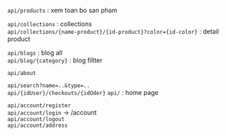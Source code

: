 `api/products` : xem toan bo san pham   

`api/collections` : collections   
`api/collections/{name-product}/{id-product}?color={id-color}` : detail product  
    
`api/blogs` : blog all  
`api/blog/{category}` : blog fillter   

`api/about`   

`api/search?name=..&type=..`  
`api/{idUser}/checkouts/{idOder}` 
`api/` : home page  




`api/account/register`  
`api/account/login` -> /account  
`api/account/logout`  
`api/account/address`  

